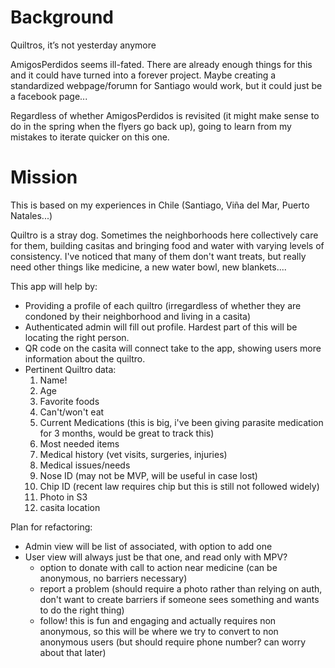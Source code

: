 # Background

Quiltros, it’s not yesterday anymore

AmigosPerdidos seems ill-fated. There are already enough things for this and it could have turned into a forever project. Maybe creating a standardized webpage/forumn for Santiago would work, but it could just be a facebook page...

Regardless of whether AmigosPerdidos is revisited (it might make sense to do in the spring when the flyers go back up), going to learn from my mistakes to iterate quicker on this one.

# Mission

This is based on my experiences in Chile (Santiago, Viña del Mar, Puerto Natales...)

Quiltro is a stray dog. Sometimes the neighborhoods here collectively care for them, building casitas and bringing food and water with varying levels of consistency. I've noticed that many of them don't want treats, but really need other things like medicine, a new water bowl, new blankets....

This app will help by:

- Providing a profile of each quiltro (irregardless of whether they are condoned by their neighborhood and living in a casita)
- Authenticated admin will fill out profile. Hardest part of this will be locating the right person.
- QR code on the casita will connect take to the app, showing users more information about the quiltro.
- Pertinent Quiltro data:
  1. Name!
  2. Age
  3. Favorite foods
  4. Can't/won't eat
  5. Current Medications (this is big, i've been giving parasite medication for 3 months, would be great to track this)
  6. Most needed items
  7. Medical history (vet visits, surgeries, injuries)
  8. Medical issues/needs
  9. Nose ID (may not be MVP, will be useful in case lost)
  10. Chip ID (recent law requires chip but this is still not followed widely)
  11. Photo in S3
  12. casita location

Plan for refactoring:
- Admin view will be list of associated, with option to add one
- User view will always just be that one, and read only with MPV?
  - option to donate with call to action near medicine (can be anonymous, no barriers necessary)
  - report a problem (should require a photo rather than relying on auth, don't want to create barriers if someone sees something and wants to do the right thing)
  - follow! this is fun and engaging and actually requires non anonymous, so this will be where we try to convert to non anonymous users (but should require phone number? can worry about that later)


